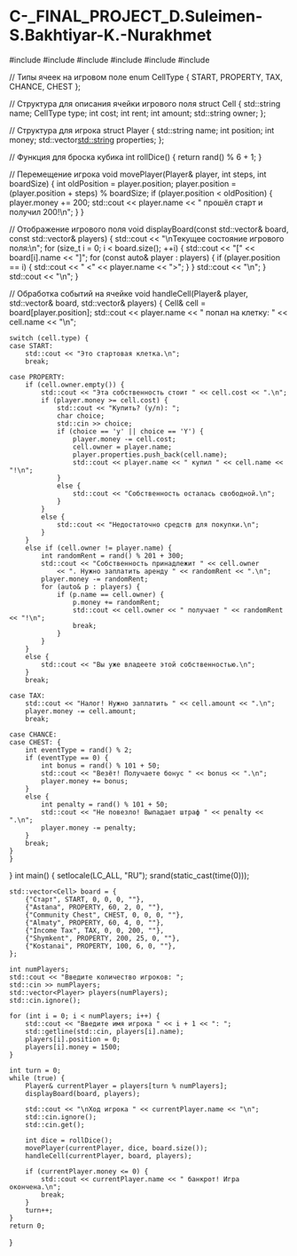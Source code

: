 # C-_FINAL_PROJECT_D.Suleimen-S.Bakhtiyar-K.-Nurakhmet
#include <iostream>
#include <string>
#include <vector>
#include <cstdlib>
#include <ctime>
#include <clocale>

// Типы ячеек на игровом поле
enum CellType { START, PROPERTY, TAX, CHANCE, CHEST };

// Структура для описания ячейки игрового поля
struct Cell {
    std::string name;
    CellType type;
    int cost;
    int rent;
    int amount;
    std::string owner;
};

// Структура для игрока
struct Player {
    std::string name;
    int position;
    int money;
    std::vector<std::string> properties;
};

// Функция для броска кубика
int rollDice() {
    return rand() % 6 + 1;
}

// Перемещение игрока
void movePlayer(Player& player, int steps, int boardSize) {
    int oldPosition = player.position;
    player.position = (player.position + steps) % boardSize;
    if (player.position < oldPosition) {
        player.money += 200;
        std::cout << player.name << " прошёл старт и получил 200!\n";
    }
}

// Отображение игрового поля
void displayBoard(const std::vector<Cell>& board, const std::vector<Player>& players) {
    std::cout << "\nТекущее состояние игрового поля:\n";
    for (size_t i = 0; i < board.size(); ++i) {
        std::cout << "[" << board[i].name << "]";
        for (const auto& player : players) {
            if (player.position == i) {
                std::cout << " <" << player.name << ">";
            }
        }
        std::cout << "\n";
    }
    std::cout << "\n";
}

// Обработка событий на ячейке
void handleCell(Player& player, std::vector<Cell>& board, std::vector<Player>& players) {
    Cell& cell = board[player.position];
    std::cout << player.name << " попал на клетку: " << cell.name << "\n";

    switch (cell.type) {
    case START:
        std::cout << "Это стартовая клетка.\n";
        break;

    case PROPERTY:
        if (cell.owner.empty()) {
            std::cout << "Эта собственность стоит " << cell.cost << ".\n";
            if (player.money >= cell.cost) {
                std::cout << "Купить? (y/n): ";
                char choice;
                std::cin >> choice;
                if (choice == 'y' || choice == 'Y') {
                    player.money -= cell.cost;
                    cell.owner = player.name;
                    player.properties.push_back(cell.name);
                    std::cout << player.name << " купил " << cell.name << "!\n";
                }
                else {
                    std::cout << "Собственность осталась свободной.\n";
                }
            }
            else {
                std::cout << "Недостаточно средств для покупки.\n";
            }
        }
        else if (cell.owner != player.name) {
            int randomRent = rand() % 201 + 300;
            std::cout << "Собственность принадлежит " << cell.owner
                << ". Нужно заплатить аренду " << randomRent << ".\n";
            player.money -= randomRent;
            for (auto& p : players) {
                if (p.name == cell.owner) {
                    p.money += randomRent;
                    std::cout << cell.owner << " получает " << randomRent << "!\n";
                    break;
                }
            }
        }
        else {
            std::cout << "Вы уже владеете этой собственностью.\n";
        }
        break;

    case TAX:
        std::cout << "Налог! Нужно заплатить " << cell.amount << ".\n";
        player.money -= cell.amount;
        break;

    case CHANCE:
    case CHEST: {
        int eventType = rand() % 2;
        if (eventType == 0) {
            int bonus = rand() % 101 + 50;
            std::cout << "Везёт! Получаете бонус " << bonus << ".\n";
            player.money += bonus;
        }
        else {
            int penalty = rand() % 101 + 50;
            std::cout << "Не повезло! Выпадает штраф " << penalty << ".\n";
            player.money -= penalty;
        }
        break;
    }
    }
}
int main() {
    setlocale(LC_ALL, "RU");
    srand(static_cast<unsigned int>(time(0)));

    std::vector<Cell> board = {
        {"Старт", START, 0, 0, 0, ""},
        {"Astana", PROPERTY, 60, 2, 0, ""},
        {"Community Chest", CHEST, 0, 0, 0, ""},
        {"Almaty", PROPERTY, 60, 4, 0, ""},
        {"Income Tax", TAX, 0, 0, 200, ""},
        {"Shymkent", PROPERTY, 200, 25, 0, ""},
        {"Kostanai", PROPERTY, 100, 6, 0, ""},
    };

    int numPlayers;
    std::cout << "Введите количество игроков: ";
    std::cin >> numPlayers;
    std::vector<Player> players(numPlayers);
    std::cin.ignore();

    for (int i = 0; i < numPlayers; i++) {
        std::cout << "Введите имя игрока " << i + 1 << ": ";
        std::getline(std::cin, players[i].name);
        players[i].position = 0;
        players[i].money = 1500;
    }

    int turn = 0;
    while (true) {
        Player& currentPlayer = players[turn % numPlayers];
        displayBoard(board, players);

        std::cout << "\nХод игрока " << currentPlayer.name << "\n";
        std::cin.ignore();
        std::cin.get();

        int dice = rollDice();
        movePlayer(currentPlayer, dice, board.size());
        handleCell(currentPlayer, board, players);

        if (currentPlayer.money <= 0) {
            std::cout << currentPlayer.name << " банкрот! Игра окончена.\n";
            break;
        }
        turn++;
    }
    return 0;
}
